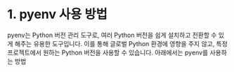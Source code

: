 # 1. pyenv 사용 방법
pyenv는 Python 버전 관리 도구로, 여러 Python 버전을 쉽게 설치하고 전환할 수 있게 해주는 유용한 도구입니다. 이를 통해 글로벌 Python 환경에 영향을 주지 않고, 특정 프로젝트에서 원하는 Python 버전을 사용할 수 있습니다. 아래에서는 pyenv를 사용하는 방법
